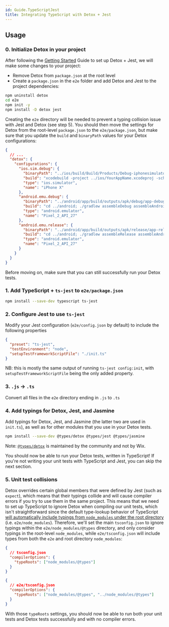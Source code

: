```yaml
---
id: Guide.TypeScriptJest
title: Integrating TypeScript with Detox + Jest
---
```


## Usage

### 0. Initialize Detox in your project

After following the [Getting Started](Introduction.GettingStarted.md) Guide to set up Detox + Jest, we will make some changes to your project:

- Remove Detox from `package.json` at the root level
- Create a `package.json` in the `e2e` folder and add Detox and Jest to the project dependencies:

```sh
npm uninstall detox
cd e2e
npm init -y
npm install -D detox jest
```

Creating the `e2e` directory will be needed to prevent a typing collision issue with Jest and Detox (see step 5). You should then move the settings for Detox from the root-level `package.json` to the `e2e/package.json`, but make sure that you update the `build` and `binaryPath` values for your Detox configurations:

```json
{
  // ...
  "detox": {
    "configurations": {
      "ios.sim.debug": {
        "binaryPath": "../ios/build/Build/Products/Debug-iphonesimulator/YourAppName.app",
        "build": "xcodebuild -project ../ios/YourAppName.xcodeproj -scheme YourAppName -configuration Debug -sdk iphonesimulator -derivedDataPath ../ios/build",
        "type": "ios.simulator",
        "name": "iPhone X"
      },
      "android.emu.debug": {
        "binaryPath": "../android/app/build/outputs/apk/debug/app-debug.apk",
        "build": "cd ../android; ./gradlew assembleDebug assembleAndroidTest -DtestBuildType=debug; cd ../e2e",
        "type": "android.emulator",
        "name": "Pixel_2_API_27"
      },
      "android.emu.release": {
        "binaryPath": "../android/app/build/outputs/apk/release/app-release.apk",
        "build": "cd ../android; ./gradlew assembleRelease assembleAndroidTest -DtestBuildType=release; cd ../e2e",
        "type": "android.emulator",
        "name": "Pixel_2_API_27"
      }
    }
  }
}
```

Before moving on, make sure that you can still successfully run your Detox tests.

### 1. Add TypeScript + `ts-jest` to `e2e/package.json`

```sh
npm install --save-dev typescript ts-jest
```

### 2. Configure Jest to use `ts-jest`

Modify your Jest configuration (`e2e/config.json` by default) to include the following properties

```json
{
  "preset": "ts-jest",
  "testEnvironment": "node",
  "setupTestFrameworkScriptFile": "./init.ts"
}
```

NB: this is mostly the same output of running `ts-jest config:init`, with `setupTestFrameworkScriptFile` being the only added property.

### 3. `.js` -> `.ts`

Convert all files in the `e2e` directory ending in `.js` to `.ts`

### 4. Add typings for Detox, Jest, and Jasmine

Add typings for Detox, Jest, and Jasmine (the latter two are used in `init.ts`), as well as for other modules that you use in your Detox tests.

```sh
npm install --save-dev @types/detox @types/jest @types/jasmine
```

Note: [`@types/detox`](https://www.npmjs.com/package/@types/detox) is maintained by the community and not by Wix.

You should now be able to run your Detox tests, written in TypeScript! If you're not writing your unit tests with TypeScript and Jest, you can skip the next section.

### 5. Unit test collisions

Detox overrides certain global members that were defined by Jest (such as `expect`), which means that their typings collide and will cause compiler errors if you try to use them in the same project. This means that we need to set up TypeScript to ignore Detox when compiling our unit tests, which isn't straightforward since the default type-lookup behavior of TypeScript [will automatically include typings from `node_modules` under the root directory](https://www.typescriptlang.org/docs/handbook/tsconfig-json.html#types-typeroots-and-types) (i.e. `e2e/node_modules`). Therefore, we'll set the main `tsconfig.json` to ignore typings within the `e2e/node_modules/@types` directory, and only consider typings in the root-level `node_modules`, while `e2e/tsconfig.json` will include types from both the `e2e` and root directory `node_modules`:

```json
{
  // tsconfig.json
  "compilerOptions": {
    "typeRoots": ["node_modules/@types"]
  }
}
```

```json
{
  // e2e/tsconfig.json
  "compilerOptions": {
    "typeRoots": ["node_modules/@types", "../node_modules/@types"]
  }
}
```

With those `typeRoots` settings, you should now be able to run both your unit tests and Detox tests successfully and with no compiler errors.
